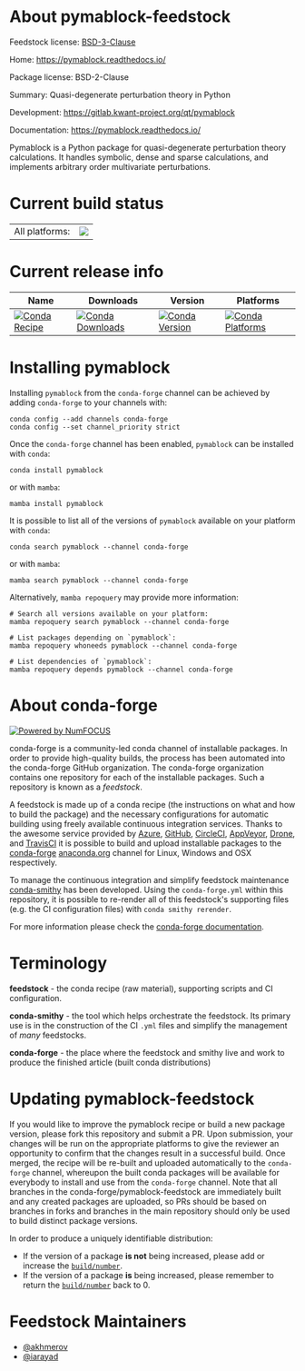 About pymablock-feedstock
=========================

Feedstock license: [BSD-3-Clause](https://github.com/conda-forge/pymablock-feedstock/blob/main/LICENSE.txt)

Home: https://pymablock.readthedocs.io/

Package license: BSD-2-Clause

Summary: Quasi-degenerate perturbation theory in Python

Development: https://gitlab.kwant-project.org/qt/pymablock

Documentation: https://pymablock.readthedocs.io/

Pymablock is a Python package for quasi-degenerate perturbation theory
calculations. It handles symbolic, dense and sparse calculations, and
implements arbitrary order multivariate perturbations.

Current build status
====================


<table><tr><td>All platforms:</td>
    <td>
      <a href="https://dev.azure.com/conda-forge/feedstock-builds/_build/latest?definitionId=19591&branchName=main">
        <img src="https://dev.azure.com/conda-forge/feedstock-builds/_apis/build/status/pymablock-feedstock?branchName=main">
      </a>
    </td>
  </tr>
</table>

Current release info
====================

| Name | Downloads | Version | Platforms |
| --- | --- | --- | --- |
| [![Conda Recipe](https://img.shields.io/badge/recipe-pymablock-green.svg)](https://anaconda.org/conda-forge/pymablock) | [![Conda Downloads](https://img.shields.io/conda/dn/conda-forge/pymablock.svg)](https://anaconda.org/conda-forge/pymablock) | [![Conda Version](https://img.shields.io/conda/vn/conda-forge/pymablock.svg)](https://anaconda.org/conda-forge/pymablock) | [![Conda Platforms](https://img.shields.io/conda/pn/conda-forge/pymablock.svg)](https://anaconda.org/conda-forge/pymablock) |

Installing pymablock
====================

Installing `pymablock` from the `conda-forge` channel can be achieved by adding `conda-forge` to your channels with:

```
conda config --add channels conda-forge
conda config --set channel_priority strict
```

Once the `conda-forge` channel has been enabled, `pymablock` can be installed with `conda`:

```
conda install pymablock
```

or with `mamba`:

```
mamba install pymablock
```

It is possible to list all of the versions of `pymablock` available on your platform with `conda`:

```
conda search pymablock --channel conda-forge
```

or with `mamba`:

```
mamba search pymablock --channel conda-forge
```

Alternatively, `mamba repoquery` may provide more information:

```
# Search all versions available on your platform:
mamba repoquery search pymablock --channel conda-forge

# List packages depending on `pymablock`:
mamba repoquery whoneeds pymablock --channel conda-forge

# List dependencies of `pymablock`:
mamba repoquery depends pymablock --channel conda-forge
```


About conda-forge
=================

[![Powered by
NumFOCUS](https://img.shields.io/badge/powered%20by-NumFOCUS-orange.svg?style=flat&colorA=E1523D&colorB=007D8A)](https://numfocus.org)

conda-forge is a community-led conda channel of installable packages.
In order to provide high-quality builds, the process has been automated into the
conda-forge GitHub organization. The conda-forge organization contains one repository
for each of the installable packages. Such a repository is known as a *feedstock*.

A feedstock is made up of a conda recipe (the instructions on what and how to build
the package) and the necessary configurations for automatic building using freely
available continuous integration services. Thanks to the awesome service provided by
[Azure](https://azure.microsoft.com/en-us/services/devops/), [GitHub](https://github.com/),
[CircleCI](https://circleci.com/), [AppVeyor](https://www.appveyor.com/),
[Drone](https://cloud.drone.io/welcome), and [TravisCI](https://travis-ci.com/)
it is possible to build and upload installable packages to the
[conda-forge](https://anaconda.org/conda-forge) [anaconda.org](https://anaconda.org/)
channel for Linux, Windows and OSX respectively.

To manage the continuous integration and simplify feedstock maintenance
[conda-smithy](https://github.com/conda-forge/conda-smithy) has been developed.
Using the ``conda-forge.yml`` within this repository, it is possible to re-render all of
this feedstock's supporting files (e.g. the CI configuration files) with ``conda smithy rerender``.

For more information please check the [conda-forge documentation](https://conda-forge.org/docs/).

Terminology
===========

**feedstock** - the conda recipe (raw material), supporting scripts and CI configuration.

**conda-smithy** - the tool which helps orchestrate the feedstock.
                   Its primary use is in the construction of the CI ``.yml`` files
                   and simplify the management of *many* feedstocks.

**conda-forge** - the place where the feedstock and smithy live and work to
                  produce the finished article (built conda distributions)


Updating pymablock-feedstock
============================

If you would like to improve the pymablock recipe or build a new
package version, please fork this repository and submit a PR. Upon submission,
your changes will be run on the appropriate platforms to give the reviewer an
opportunity to confirm that the changes result in a successful build. Once
merged, the recipe will be re-built and uploaded automatically to the
`conda-forge` channel, whereupon the built conda packages will be available for
everybody to install and use from the `conda-forge` channel.
Note that all branches in the conda-forge/pymablock-feedstock are
immediately built and any created packages are uploaded, so PRs should be based
on branches in forks and branches in the main repository should only be used to
build distinct package versions.

In order to produce a uniquely identifiable distribution:
 * If the version of a package **is not** being increased, please add or increase
   the [``build/number``](https://docs.conda.io/projects/conda-build/en/latest/resources/define-metadata.html#build-number-and-string).
 * If the version of a package **is** being increased, please remember to return
   the [``build/number``](https://docs.conda.io/projects/conda-build/en/latest/resources/define-metadata.html#build-number-and-string)
   back to 0.

Feedstock Maintainers
=====================

* [@akhmerov](https://github.com/akhmerov/)
* [@iarayad](https://github.com/iarayad/)

